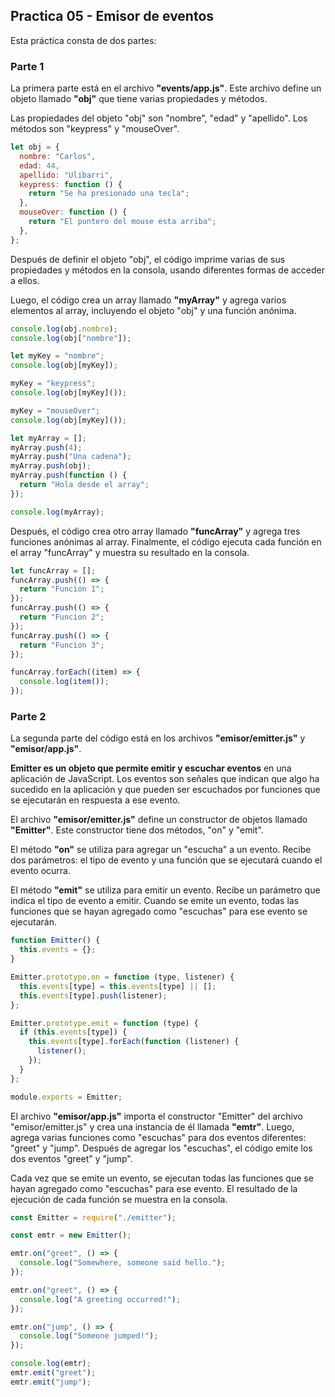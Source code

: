 
## Practica 05 - Emisor de eventos

Esta práctica consta de dos partes:

### Parte 1
La primera parte está en el archivo **"events/app.js"**. Este archivo define un objeto llamado **"obj"** que tiene varias propiedades y métodos.

Las propiedades del objeto "obj" son "nombre", "edad" y "apellido". Los métodos son "keypress" y "mouseOver".


```js
let obj = {
  nombre: "Carlos",
  edad: 44,
  apellido: "Ulibarri",
  keypress: function () {
    return "Se ha presionado una tecla";
  },
  mouseOver: function () {
    return "El puntero del mouse esta arriba";
  },
};
```

Después de definir el objeto "obj", el código imprime varias de sus propiedades y métodos en la consola, usando diferentes formas de acceder a ellos.

Luego, el código crea un array llamado **"myArray"** y agrega varios elementos al array, incluyendo el objeto "obj" y una función anónima.

```js
console.log(obj.nombre);
console.log(obj["nombre"]);

let myKey = "nombre";
console.log(obj[myKey]);

myKey = "keypress";
console.log(obj[myKey]());

myKey = "mouseOver";
console.log(obj[myKey]());

let myArray = [];
myArray.push(4);
myArray.push("Una cadena");
myArray.push(obj);
myArray.push(function () {
  return "Hola desde el array";
});

console.log(myArray);
```

Después, el código crea otro array llamado **"funcArray"** y agrega tres funciones anónimas al array. Finalmente, el código ejecuta cada función en el array "funcArray" y muestra su resultado en la consola.

```js
let funcArray = [];
funcArray.push(() => {
  return "Funcion 1";
});
funcArray.push(() => {
  return "Funcion 2";
});
funcArray.push(() => {
  return "Funcion 3";
});

funcArray.forEach((item) => {
  console.log(item());
});
```

### Parte 2

La segunda parte del código está en los archivos **"emisor/emitter.js"** y **"emisor/app.js"**.

**Emitter es un objeto que permite emitir y escuchar eventos** en una aplicación de JavaScript. Los eventos son señales que indican que algo ha sucedido en la aplicación y que pueden ser escuchados por funciones que se ejecutarán en respuesta a ese evento.

El archivo **"emisor/emitter.js"** define un constructor de objetos llamado **"Emitter"**. Este constructor tiene dos métodos, "on" y "emit".

El método **"on"** se utiliza para agregar un "escucha" a un evento. Recibe dos parámetros: el tipo de evento y una función que se ejecutará cuando el evento ocurra.

El método **"emit"** se utiliza para emitir un evento. Recibe un parámetro que indica el tipo de evento a emitir. Cuando se emite un evento, todas las funciones que se hayan agregado como "escuchas" para ese evento se ejecutarán.

```js
function Emitter() {
  this.events = {};
}

Emitter.prototype.on = function (type, listener) {
  this.events[type] = this.events[type] || [];
  this.events[type].push(listener);
};

Emitter.prototype.emit = function (type) {
  if (this.events[type]) {
    this.events[type].forEach(function (listener) {
      listener();
    });
  }
};

module.exports = Emitter;
```

El archivo **"emisor/app.js"** importa el constructor "Emitter" del archivo "emisor/emitter.js" y crea una instancia de él llamada **"emtr"**. Luego, agrega varias funciones como "escuchas" para dos eventos diferentes: "greet" y "jump". Después de agregar los "escuchas", el código emite los dos eventos "greet" y "jump".

Cada vez que se emite un evento, se ejecutan todas las funciones que se hayan agregado como "escuchas" para ese evento. El resultado de la ejecución de cada función se muestra en la consola.

```js
const Emitter = require("./emitter");

const emtr = new Emitter();

emtr.on("greet", () => {
  console.log("Somewhere, someone said hello.");
});

emtr.on("greet", () => {
  console.log("A greeting occurred!");
});

emtr.on("jump", () => {
  console.log("Someone jumped!");
});

console.log(emtr);
emtr.emit("greet");
emtr.emit("jump");
```